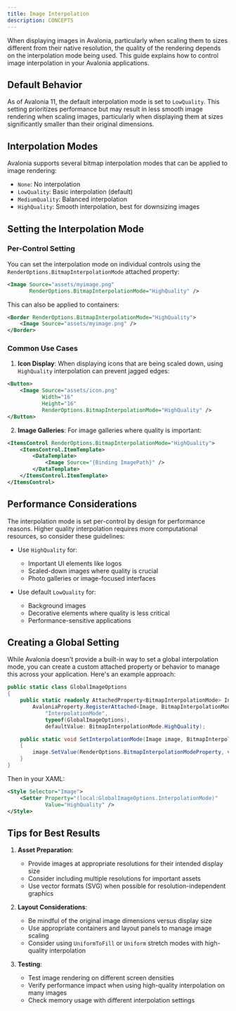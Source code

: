 ```yaml
---
title: Image Interpolation
description: CONCEPTS
---
```


When displaying images in Avalonia, particularly when scaling them to sizes different from their native resolution, the quality of the rendering depends on the interpolation mode being used. This guide explains how to control image interpolation in your Avalonia applications.

## Default Behavior

As of Avalonia 11, the default interpolation mode is set to `LowQuality`. This setting prioritizes performance but may result in less smooth image rendering when scaling images, particularly when displaying them at sizes significantly smaller than their original dimensions.

## Interpolation Modes

Avalonia supports several bitmap interpolation modes that can be applied to image rendering:

- `None`: No interpolation
- `LowQuality`: Basic interpolation (default)
- `MediumQuality`: Balanced interpolation
- `HighQuality`: Smooth interpolation, best for downsizing images

## Setting the Interpolation Mode

### Per-Control Setting

You can set the interpolation mode on individual controls using the `RenderOptions.BitmapInterpolationMode` attached property:

```xml
<Image Source="assets/myimage.png" 
       RenderOptions.BitmapInterpolationMode="HighQuality" />
```

This can also be applied to containers:

```xml
<Border RenderOptions.BitmapInterpolationMode="HighQuality">
    <Image Source="assets/myimage.png" />
</Border>
```

### Common Use Cases

1. **Icon Display**: When displaying icons that are being scaled down, using `HighQuality` interpolation can prevent jagged edges:
```xml
<Button>
    <Image Source="assets/icon.png" 
           Width="16" 
           Height="16"
           RenderOptions.BitmapInterpolationMode="HighQuality" />
</Button>
```

2. **Image Galleries**: For image galleries where quality is important:
```xml
<ItemsControl RenderOptions.BitmapInterpolationMode="HighQuality">
    <ItemsControl.ItemTemplate>
        <DataTemplate>
            <Image Source="{Binding ImagePath}" />
        </DataTemplate>
    </ItemsControl.ItemTemplate>
</ItemsControl>
```

## Performance Considerations

The interpolation mode is set per-control by design for performance reasons. Higher quality interpolation requires more computational resources, so consider these guidelines:

- Use `HighQuality` for:
  - Important UI elements like logos
  - Scaled-down images where quality is crucial
  - Photo galleries or image-focused interfaces
  
- Use default `LowQuality` for:
  - Background images
  - Decorative elements where quality is less critical
  - Performance-sensitive applications

## Creating a Global Setting

While Avalonia doesn't provide a built-in way to set a global interpolation mode, you can create a custom attached property or behavior to manage this across your application. Here's an example approach:

```csharp
public static class GlobalImageOptions
{
    public static readonly AttachedProperty<BitmapInterpolationMode> InterpolationModeProperty =
        AvaloniaProperty.RegisterAttached<Image, BitmapInterpolationMode>(
            "InterpolationMode",
            typeof(GlobalImageOptions),
            defaultValue: BitmapInterpolationMode.HighQuality);

    public static void SetInterpolationMode(Image image, BitmapInterpolationMode value)
    {
        image.SetValue(RenderOptions.BitmapInterpolationModeProperty, value);
    }
}
```

Then in your XAML:

```xml
<Style Selector="Image">
    <Setter Property="(local:GlobalImageOptions.InterpolationMode)"
            Value="HighQuality" />
</Style>
```

## Tips for Best Results

1. **Asset Preparation**:
   - Provide images at appropriate resolutions for their intended display size
   - Consider including multiple resolutions for important assets
   - Use vector formats (SVG) when possible for resolution-independent graphics

2. **Layout Considerations**:
   - Be mindful of the original image dimensions versus display size
   - Use appropriate containers and layout panels to manage image scaling
   - Consider using `UniformToFill` or `Uniform` stretch modes with high-quality interpolation

3. **Testing**:
   - Test image rendering on different screen densities
   - Verify performance impact when using high-quality interpolation on many images
   - Check memory usage with different interpolation settings